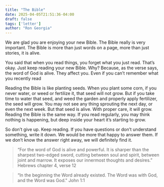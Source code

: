 ```yaml
---
title: "The Bible"
date: 2025-04-05T21:51:36-04:00
draft: false
tags: ['letter']
author: "Ron Georgia"
---
```


We are glad you are enjoying your new Bible. The Bible really is very important. The Bible is more than just words on a page, more than just stories, it is alive.

You said that when you read things, you forget what you just read. That’s okay. Just keep reading your new Bible. Why? Because, as the verse says, the word of God is alive. They affect you. Even if you can’t remember what you recently read

Reading the Bible is like planting seeds. When you plant some corn, if you never water, or weed or fertilize it, that seed will not grow. But if you take time to water that seed, and weed the garden and properly apply fertilizer, the seed will grow. You may not see any thing sprouting the next day, or even the next week. But that seed is alive. With proper care, it will grow. Reading the Bible is the same way. If you read regularly, you may think nothing is happening, but deep inside your heart it’s starting to grow.

So don’t give up. Keep reading. If you have questions or don’t understand something, write it down. We would be more that happy to answer them. If we don’t know the answer right away, we will definitely find it.

>“For the word of God is alive and powerful. It is sharper than the sharpest two-edged sword, cutting between soul and spirit, between joint and marrow. It exposes our innermost thoughts and desires.”
Hebrews chapter 4, verse 12

>“In the beginning the Word already existed. The Word was with God, and the Word was God."
John 1:1
